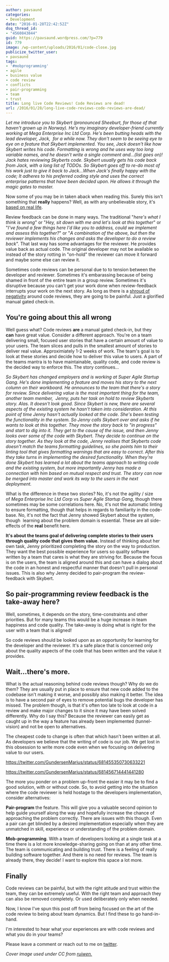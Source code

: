 ```yaml
---
author: pavsaund
categories:
- Development
date: "2016-01-28T22:42:52Z"
dsq_thread_id:
- "4560843844"
guid: https://pavsaund.wordpress.com/?p=779
id: 779
image: /wp-content/uploads/2016/01/code-close.jpg
publicize_twitter_user:
- pavsaund
tags:
- '#mobprogramming'
- agile
- business value
- code review
- conflicts
- pair-programming
- team
- trust
title: Long live Code Reviews! Code Reviews are dead!
url: /2016/01/28/long-live-code-reviews-code-reviews-are-dead/
---
```


<em>Let me introduce you to Skybert (pronounced Sheeburt, for those of that haven't grown up in Norway). He's my imaginary developer-friend currently working at Mega Enterprise Inc Ltd Corp. He's been butting heads with the lead developer, Jack,  for a while now. They don't seem to be seeing eye to eye on a feature that Skybert implemented. You see, Jack doesn't like how Skybert writes his code. Formatting is wrong and he uses way too long variable names, and he doesn't write a single comment and...(list goes on)! Jack hates reviewing Skyberts code. Skybert usually gets his code back from Jack, with a long list of TODOs. So Skybert goes off to re-do most of his work just to give it back to Jack...When Jack's finally happy with the code; It adheres to his preferred coding style and uses the correct enterprise patterns that have been decided upon. He allows it through the magic gates to master.</em><!--more-->

Now some of you may be in taken aback when reading this. Surely this isn't something that <strong>really</strong> happens? Well, as with any unbelievable story, it's <a href="http://myview.rahulnivi.net/code-review-important/" target="_blank">based on real life</a>.

Review feedback can be done in many ways. The traditional "<em>here's what I think is wrong</em>" or "<em>Hey, sit down with me and let's look at this together</em>" or "<em>I've found a few things here I'd like you to address, could we implement and assess this together?</em>" or "<em>A combination of the above, but then the reviewer implements his changes and asks the developer to do a review back</em>". That last way has some advantages for the reviewer. He provides value back as actual code. The original developer may not be available so instead of the story rotting in "on-hold" the reviewer can move it forward and maybe some else can review it.

Sometimes code reviews can be personal due to to tension between the developer and reviewer. Sometimes it's embarassing because of being shamed in front of the entire team in a group review. Sometimes it's disruptive because you can't get your work done when review-feedback interrupts your work on the next story. As long as there is a <a href="https://blog.nelhage.com/2010/06/i-hate-code-review/" target="_blank">shroud of negativity</a> around code reviews, they are going to be painful. Just a glorified manual gated check-in.
<h2>You're going about this all wrong</h2>
Well guess what? Code reviews <strong>are</strong> a manual gated check-in, but they <strong>can</strong> have great value. Consider a different approach. You're on a team delivering small, focused user stories that have a certain amount of value to your users. The team slices and pulls in the smallest amount of stories to deliver real value. Approximiately 1-2 weeks of work. The team's goal is to look at these stories and decide how to deliver this value to users. A part of the teams mantra is to have maintainable, quality code, and code review is the decided way to enforce this. The story continues...

<em>So Skybert has changed employers and is working at Super Agile Startup Gang. He's done implementing a feature and moves his story to the next column on their workboard. He announces to the team that there's a story for review. Since delivering value is the most important thing for the team, another team member,  Jenny, puts her task on hold to review Skyberts story. Alas. It doesn't look good. Since Skybert is new, there are several aspects of the existing system he hasn't taken into consideration. At this point of time <em>Jenny</em> hasn't actually looked at the code. She's been testing the functionality in the system. So <em>Jenny</em> calls Skybert over and asks if he wants to look at this together. They move the story back to "in progress" and start to dig into it. They get to the cause of the issue, and then<em> <em>Jenny</em></em> looks over some of the code with Skybert. They decide to continue on the story together. As they look at the code,<em> <em>Jenny</em></em> realises that Skyberts code doesn't match the teams formatting guidelines, so she points him to their linting tool that gives formatting warnings that are easy to correct. After this they take turns in implementing the desired functionality. When they're done Skybert has learned a lot about the teams approach to writing code and the existing system, but more importantly<em> <em>Jenny</em></em> has made a connection with him based on mutual respect and trust. The story can now be merged into master and work its way to the users in the next deployment.</em>

What is the difference in these two stories? No, it's not the agility / size of <em>Mega Enterprise Inc Ltd Corp</em> vs<em> Super Agile Startup Gang</em>, though there sometimes may be some correlations here. No, it's not the automatic linting to ensure formatting, though that helps in regards to familiarity in the code-base. No, it's not the fact that<em> </em>Jenny showed Skybert about the system, though  learning about the problem domain is essential. These are all side-effects of the <strong>real</strong> benefit here.

<strong>It's about the teams goal of delivering complete stories to their users through quality code that gives them value.</strong> Instead of thinking about her own task, Jenny prioritized completing the story on the way to production. They want the best possible experience for users so quality software written by a team that cares is what they are striving for. Because the focus is on the users, the team is aligned around this and can have a dialog about the code in an honest and respectful manner that doesn't pull in personal issues. This is also why Jenny decided to pair-program the review-feedback with Skybert.
<h2>So pair-programming review feedback is the take-away here?</h2>
Well, sometimes, it depends on the story, time-constraints and other priorities. But for many teams this would be a huge increase in team happiness and code quality. The take-away is doing what is right for the user with a team that is aligned!

So code reviews should be looked upon as an opportunity for learning for the developer and the reviewer. It's a safe place that is concerned only about the quality aspects of the code that has been written and the value it provides.
<h2>Wait...there's more.</h2>
What is the actual reasoning behind code reviews though? Why do we do them? They are usually put in place to ensure that new code added to the codebase isn't making it worse, and possibly also making it better. The idea is to have a second pair of eyes to remove potential bugs the developer has missed. The problem though, is that it's often too late to look at code in a review and make major changes to it since it may have been solved differently. Why do I say this? Because the reviewer can easily get as caught up in the way a feature has already been implemented (tunnel-vision) and not be open to alternatives.

The cheapest code to change is often that which hasn't been written at all. As developers we believe that the writing of code is our job. We get lost in this obsession to write more code even when we focusing on delivering value to our users.

https://twitter.com/GundersenMarius/status/681455350730633221

https://twitter.com/GundersenMarius/status/681456714441441280

The more you ponder on a problem up-front the easier it may be to find a good solution, with or without code. So, to avoid getting into the situation where the code reviewer is held hostage to the developers implementation, consider alternatives:

<strong>Pair-program</strong> the feature. This will give you a valuable second opinion to help guide yourself along the way and hopefully increase the chance of approaching the problem correctly. There are issues with this though. Even a pair can get blinded by a desired implementation especially when they are unmatched in skill, experience or understanding of the problem domain.

<strong>Mob-programming</strong>. With a team of developers looking at a single task at a time there is a lot more knowledge-sharing going on than at any other time. The team is communicating and building trust. There is a feeling of really building software together. And there is no need for reviews. The team is already there, they decide! I want to explore this space a lot more.
<h2>Finally</h2>
Code reviews can be painful, but with the right atitude and trust within the team, they can be extremely useful. With the right team and approach they can also be removed completely. Or used deliberately only when needed.

Now, I know I've spun this post off from being focused on the art of the code review to being about team dynamics. But I find these to go hand-in-hand.

I'm interested to hear what your experiences are with code reviews and what you do in your teams?

Please leave a comment or reach out to me on <a href="http://www.twitter.com/pavsaund" target="_blank">twitter</a>.

<i>Cover image used under CC from <a href="https://www.flickr.com/photos/ruiwen/3260095534">ruiwen.</a></i>